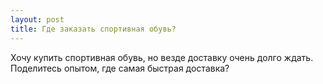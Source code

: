 ```yaml
---
layout: post 
title: Где заказать спортивная обувь? 
--- 
```

Хочу купить спортивная обувь, но везде доставку очень долго ждать. Поделитесь опытом, где самая быстрая доставка?